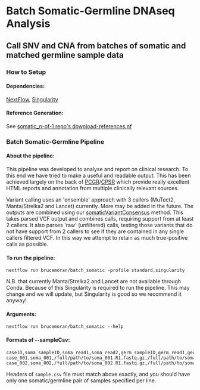 # Batch Somatic-Germline DNAseq Analysis
## Call SNV and CNA from batches of somatic and matched germline sample data
### How to Setup
#### Dependencies:
[NextFlow](https://www.nextflow.io/index.html#GetStarted), [Singularity](https://sylabs.io/guides/3.0/user-guide/installation.html#)
#### Reference Generation:
See [somatic_n-of-1 repo's download-references.nf](https://github.com/brucemoran/somatic_n-of-1/tree/dev)
### Batch Somatic-Germline Pipeline
#### About the pipeline:
This pipeline was developed to analyse and report on clinical research. To this end we have tried to make a useful and readable output. This has been achieved largely on the back of [PCGR](https://github.com/sigven/pcgr)/[CPSR](https://github.com/sigven/cpsr) which provide really excellent HTML reports and annotation from multiple clinically relevant sources.

Variant calling uses an 'ensemble' approach with 3 callers (MuTect2, Manta/Strelka2 and Lancet) currently. More may be added in the future. The outputs are combined using our [somaticVariantConsensus](https://github.com/brucemoran/somaticVariantConsensus) method. This takes parsed VCF output and combines calls, requiring support from at least 2 callers. It also parses 'raw' (unfiltered) calls, testing those variants that do not have support from 2 callers to see if they are contained in any single callers filtered VCF. In this way we attempt to retain as much true-positive calls as possible.
#### To run the pipeline:
```
nextflow run brucemoran/batch_somatic -profile standard,singularity
```
N.B. that currently Manta/Strelka2 and Lancet are not available through Conda. Because of this Singularity is required to run the pipeline. This may change and we will update, but Singularity is good so we recommend it anyway!
#### Arguments:
```
nextflow run brucemoran/batch_somatic --help
```
#### Formats of --sampleCsv:
```
caseID,soma_sampleID,soma_read1,soma_read2,germ_sampleID,germ_read1,germ_read2
case_001,soma_001,/full/path/to/soma_001.R1.fastq.gz,/full/path/to/soma_001.R2.fastq.gz,germ_001,/full/path/to/germ_001.R1.fastq.gz,/full/path/to/germ_001.R2.fastq.gz
case_002,soma_002,/full/path/to/soma_002.R1.fastq.gz,/full/path/to/soma_002.R2.fastq.gz,germ_002,/full/path/to/germ_002.R1.fastq.gz,/full/path/to/germ_002.R2.fastq.gz
```
Headers of `sample.csv` file must match above exactly, and you should have only one somatic/germline pair of samples specified per line.
